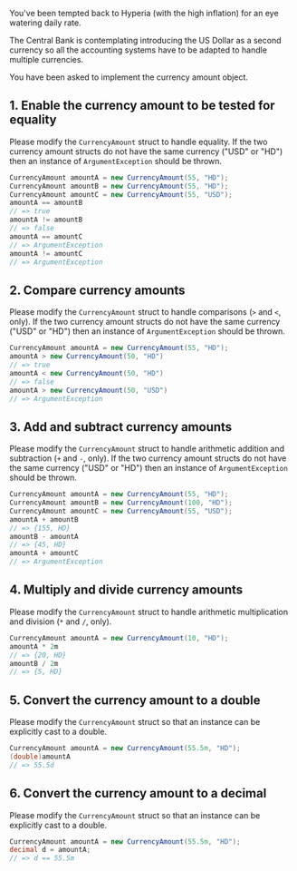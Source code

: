You've been tempted back to Hyperia (with the high inflation) for an eye watering daily rate.

The Central Bank is contemplating introducing the US Dollar as a second currency so all the accounting systems have to be adapted to handle multiple currencies.

You have been asked to implement the currency amount object.

## 1. Enable the currency amount to be tested for equality

Please modify the `CurrencyAmount` struct to handle equality. If the two currency amount structs do not have the same currency ("USD" or "HD") then an instance of `ArgumentException` should be thrown.

```csharp
CurrencyAmount amountA = new CurrencyAmount(55, "HD");
CurrencyAmount amountB = new CurrencyAmount(55, "HD");
CurrencyAmount amountC = new CurrencyAmount(55, "USD");
amountA == amountB
// => true
amountA != amountB
// => false
amountA == amountC
// => ArgumentException
amountA != amountC
// => ArgumentException
```

## 2. Compare currency amounts

Please modify the `CurrencyAmount` struct to handle comparisons (`>` and `<`, only). If the two currency amount structs do not have the same currency ("USD" or "HD") then an instance of `ArgumentException` should be thrown.

```csharp
CurrencyAmount amountA = new CurrencyAmount(55, "HD");
amountA > new CurrencyAmount(50, "HD")
// => true
amountA < new CurrencyAmount(50, "HD")
// => false
amountA > new CurrencyAmount(50, "USD")
// => ArgumentException
```

## 3. Add and subtract currency amounts

Please modify the `CurrencyAmount` struct to handle arithmetic addition and subtraction (`+` and `-`, only). If the two currency amount structs do not have the same currency ("USD" or "HD") then an instance of `ArgumentException` should be thrown.

```csharp
CurrencyAmount amountA = new CurrencyAmount(55, "HD");
CurrencyAmount amountB = new CurrencyAmount(100, "HD");
CurrencyAmount amountC = new CurrencyAmount(55, "USD");
amountA + amountB
// => {155, HD}
amountB - amountA
// => {45, HD}
amountA + amountC
// => ArgumentException
```

## 4. Multiply and divide currency amounts

Please modify the `CurrencyAmount` struct to handle arithmetic multiplication and division (`*` and `/`, only).

```csharp
CurrencyAmount amountA = new CurrencyAmount(10, "HD");
amountA * 2m
// => {20, HD}
amountB / 2m
// => {5, HD}
```

## 5. Convert the currency amount to a double

Please modify the `CurrencyAmount` struct so that an instance can be explicitly cast to a double.

```csharp
CurrencyAmount amountA = new CurrencyAmount(55.5m, "HD");
(double)amountA
// => 55.5d
```

## 6. Convert the currency amount to a decimal

Please modify the `CurrencyAmount` struct so that an instance can be explicitly cast to a double.

```csharp
CurrencyAmount amountA = new CurrencyAmount(55.5m, "HD");
decimal d = amountA;
// => d == 55.5m
```
